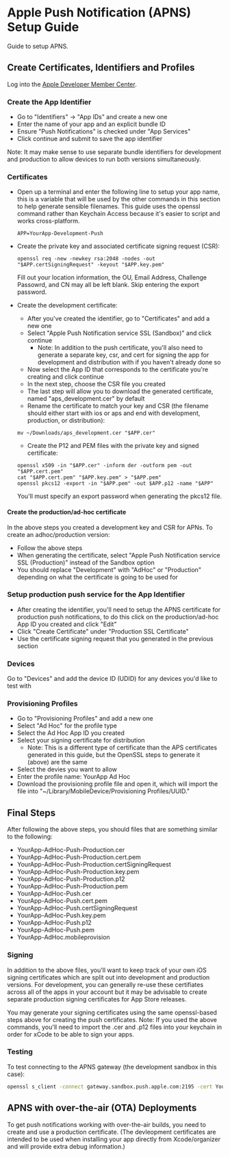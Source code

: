 # Apple Push Notification (APNS) Setup Guide #

Guide to setup APNS.

## Create Certificates, Identifiers and Profiles ##

Log into the [Apple Developer Member Center](https://developer.apple.com/account/overview.action).

### Create the App Identifier ###

  * Go to "Identifiers" -> "App IDs" and create a new one
  * Enter the name of your app and an explicit bundle ID
  * Ensure "Push Notifications" is checked under "App Services"
  * Click continue and submit to save the app identifier

Note: It may make sense to use separate bundle identifiers for development and production to allow devices to run both  versions simultaneously.

### Certificates ###

  * Open up a terminal and enter the following line to setup your app name, this is a variable that will be used by the other commands in this section to help generate sensible filenames. This guide uses the openssl command rather than Keychain Access because it's easier to script and works cross-platform.

    ```
    APP=YourApp-Development-Push
    ```

  * Create the private key and associated certificate signing request (CSR):

    ```
    openssl req -new -newkey rsa:2048 -nodes -out "$APP.certSigningRequest" -keyout "$APP.key.pem"
    ```

    Fill out your location information, the OU, Email Address, Challenge Passowrd, and CN may all be left blank. Skip entering the export password.

  * Create the development certificate:

    * After you've created the identifier, go to "Certificates" and add a new one
    * Select "Apple Push Notification service SSL (Sandbox)" and click continue
      * Note: In addition to the push certificate, you'll also need to generate a separate key, csr, and cert for signing the app for development and distribution with if you haven't already done so
    * Now select the App ID that corresponds to the certificate you're creating and click continue
    * In the next step, choose the CSR file you created
    * The last step will allow you to download the generated certificate, named "aps_development.cer" by default
    * Rename the certificate to match your key and CSR (the filename should either start with ios or aps and end with development, production, or distribution):
    
    ```
    mv ~/Downloads/aps_development.cer "$APP.cer"
    ```
    
    * Create the P12 and PEM files with the private key and signed certificate:

    ```
    openssl x509 -in "$APP.cer" -inform der -outform pem -out "$APP.cert.pem"
    cat "$APP.cert.pem" "$APP.key.pem" > "$APP.pem"
    openssl pkcs12 -export -in "$APP.pem" -out $APP.p12 -name "$APP"    
    ```
    
    You'll must specify an export password when generating the pkcs12 file.

#### Create the production/ad-hoc certificate ####

In the above steps you created a development key and CSR for APNs. To create an adhoc/production version:

  * Follow the above steps
  * When generating the certificate, select "Apple Push Notification service SSL (Production)" instead of the Sandbox option
  * You should replace "Development" with "AdHoc" or "Production" depending on what the certificate is going to be used for

### Setup production push service for the App Identifier ###

  * After creating the identifier, you'll need to setup the APNS certificate for production push notifications, to do this click on the production/ad-hoc App ID you created and click "Edit"
  * Click "Create Certificate" under "Production SSL Certificate"
  * Use the certificate signing request that you generated in the previous section

### Devices ###

  Go to "Devices" and add the device ID (UDID) for any devices you'd like to test with

### Provisioning Profiles ###

* Go to "Provisioning Profiles" and add a new one
* Select "Ad Hoc" for the profile type
* Select the Ad Hoc App ID you created
* Select your signing certificate for distribution
  * Note: This is a different type of certificate than the APS certificates generated in this guide, but the OpenSSL steps to generate it (above) are the same
* Select the devies you want to allow
* Enter the profile name: YourApp Ad Hoc
* Download the provisioning profile file and open it, which will import the file into "~/Library/MobileDevice/Provisioning Profiles/UUID."

## Final Steps ##

After following the above steps, you should files that are something similar to the following:

* YourApp-AdHoc-Push-Production.cer
* YourApp-AdHoc-Push-Production.cert.pem
* YourApp-AdHoc-Push-Production.certSigningRequest
* YourApp-AdHoc-Push-Production.key.pem
* YourApp-AdHoc-Push-Production.p12
* YourApp-AdHoc-Push-Production.pem
* YourApp-AdHoc-Push.cer
* YourApp-AdHoc-Push.cert.pem
* YourApp-AdHoc-Push.certSigningRequest
* YourApp-AdHoc-Push.key.pem
* YourApp-AdHoc-Push.p12
* YourApp-AdHoc-Push.pem
* YourApp-AdHoc.mobileprovision

### Signing ###

In addition to the above files, you'll want to keep track of your own iOS signing certificates which are split out into development and production versions. For development, you can generally re-use these certifiates across all of the apps in your account but it may be advisable to create separate production signing certificates for App Store releases.

You may generate your signing certificates using the same openssl-based steps above for creating the push certificates. Note: If you used the above commands, you'll need to import the .cer and .p12 files into your keychain in order for xCode to be able to sign your apps.

### Testing ###

To test connecting to the APNS gateway (the development sandbox in this case):

```bash
openssl s_client -connect gateway.sandbox.push.apple.com:2195 -cert YourApp-Development-Push.cert.pem -key YourApp-Development-Push.key.pem
```

## APNS with over-the-air (OTA) Deployments ##

To get push notifications working with over-the-air builds, you need to create and use a production certificate. (The devleopment certificates are intended to be used when installing your app directly from Xcode/organizer and will provide extra debug information.)
